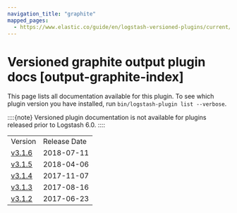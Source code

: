 ```yaml
---
navigation_title: "graphite"
mapped_pages:
  - https://www.elastic.co/guide/en/logstash-versioned-plugins/current/output-graphite-index.html
---
```


# Versioned graphite output plugin docs [output-graphite-index]


This page lists all documentation available for this plugin.  To see which plugin version you have installed, run `bin/logstash-plugin list --verbose`.

::::{note}
Versioned plugin documentation is not available for plugins released prior to Logstash 6.0.
::::


|     |     |
| --- | --- |
| Version | Release Date |
| [v3.1.6](v3-1-6-plugins-outputs-graphite.md) | 2018-07-11 |
| [v3.1.5](v3-1-5-plugins-outputs-graphite.md) | 2018-04-06 |
| [v3.1.4](v3-1-4-plugins-outputs-graphite.md) | 2017-11-07 |
| [v3.1.3](v3-1-3-plugins-outputs-graphite.md) | 2017-08-16 |
| [v3.1.2](v3-1-2-plugins-outputs-graphite.md) | 2017-06-23 |






